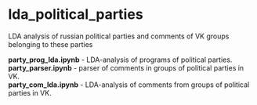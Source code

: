 # lda_political_parties
 LDA analysis of russian political parties and comments of VK groups belonging to these parties

**party_prog_lda.ipynb** - LDA-analysis of programs of political parties.  
**party_parser.ipynb** - parser of comments in groups of political parties in VK.  
**party_com_lda.ipynb** - LDA-analysis of comments from groups of political parties in VK.  
